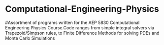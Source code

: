 # Computational-Engineering-Physics
#Assortment of programs written for the AEP 5830 Computational Engineering Physics Course.Code ranges from simple integral solvers via Trapezoid/Simpson rules, to Finite Difference Methods for solving PDEs and Monte Carlo Simulations
